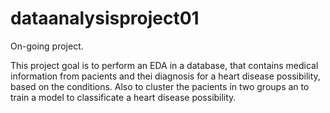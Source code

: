# dataanalysisproject01

On-going project.

This project goal is to perform an EDA in a database, that contains medical information from pacients and thei diagnosis for a heart disease possibility, based on the conditions. Also to cluster the pacients in two groups an to train a model to classificate a heart disease possibility.
